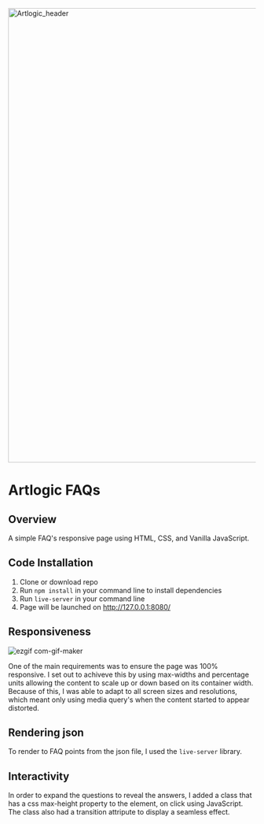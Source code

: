 <img width="923" alt="Artlogic_header" src="https://user-images.githubusercontent.com/44004811/113947653-08821a00-9803-11eb-9cf3-045327d24c04.png">

# Artlogic FAQs

## Overview

A simple FAQ's responsive page using HTML, CSS, and Vanilla JavaScript.

## Code Installation

1. Clone or download repo
2. Run `npm install` in your command line to install dependencies
3. Run `live-server` in your command line
4. Page will be launched on http://127.0.0.1:8080/

## Responsiveness

![ezgif com-gif-maker](https://user-images.githubusercontent.com/44004811/114022562-ccce6b00-9869-11eb-8edd-a95967dcd5b1.gif)

One of the main requirements was to ensure the page was 100% responsive. I set out to achiveve this by using max-widths and percentage units allowing the content to scale up or down based on its container width. Because of this, I was able to adapt to all screen sizes and resolutions, which meant only using media query's when the content started to appear distorted.

## Rendering json

To render to FAQ points from the json file, I used the `live-server` library.

## Interactivity

In order to expand the questions to reveal the answers, I added a class that has a css max-height property to the element, on click using JavaScript. The class also had a transition attripute to display a seamless effect.
